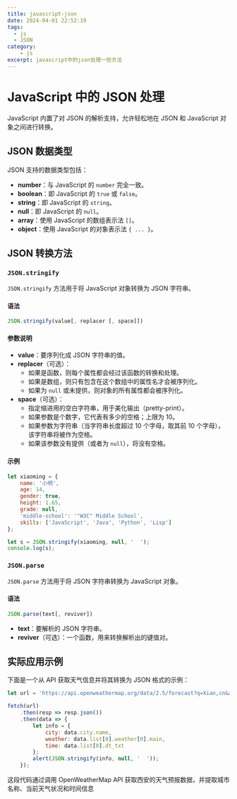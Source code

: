 ```yaml
---
title: javascript-json
date: 2024-04-01 22:52:19
tags: 
  - js
  - JSON
category:
    - js
excerpt: javascript中的json处理一些方法
---
```


# JavaScript 中的 JSON 处理

JavaScript 内置了对 JSON 的解析支持，允许轻松地在 JSON 和 JavaScript 对象之间进行转换。

## JSON 数据类型

JSON 支持的数据类型包括：

- **number**：与 JavaScript 的 `number` 完全一致。
- **boolean**：即 JavaScript 的 `true` 或 `false`。
- **string**：即 JavaScript 的 `string`。
- **null**：即 JavaScript 的 `null`。
- **array**：使用 JavaScript 的数组表示法 `[]`。
- **object**：使用 JavaScript 的对象表示法 `{ ... }`。

## JSON 转换方法

### `JSON.stringify`

`JSON.stringify` 方法用于将 JavaScript 对象转换为 JSON 字符串。

#### 语法

```javascript
JSON.stringify(value[, replacer [, space]])
```

#### 参数说明

- **value**：要序列化成 JSON 字符串的值。
- **replacer**（可选）：
  - 如果是函数，则每个属性都会经过该函数的转换和处理。
  - 如果是数组，则只有包含在这个数组中的属性名才会被序列化。
  - 如果为 `null` 或未提供，则对象的所有属性都会被序列化。
- **space**（可选）：
  - 指定缩进用的空白字符串，用于美化输出（pretty-print）。
  - 如果参数是个数字，它代表有多少的空格；上限为 10。
  - 如果参数为字符串（当字符串长度超过 10 个字母，取其前 10 个字母），该字符串将被作为空格。
  - 如果该参数没有提供（或者为 `null`），将没有空格。

#### 示例

```javascript
let xiaoming = {
    name: '小明',
    age: 14,
    gender: true,
    height: 1.65,
    grade: null,
    'middle-school': '"W3C" Middle School',
    skills: ['JavaScript', 'Java', 'Python', 'Lisp']
};

let s = JSON.stringify(xiaoming, null, '  ');
console.log(s);
```

### `JSON.parse`

`JSON.parse` 方法用于将 JSON 字符串转换为 JavaScript 对象。

#### 语法

```javascript
JSON.parse(text[, reviver])
```

- **text**：要解析的 JSON 字符串。
- **reviver**（可选）：一个函数，用来转换解析出的键值对。

## 实际应用示例

下面是一个从 API 获取天气信息并将其转换为 JSON 格式的示例：

```javascript
let url = 'https://api.openweathermap.org/data/2.5/forecast?q=Xian,cn&appid=800f49846586c3ba6e7052cfc89af16c';

fetch(url)
    .then(resp => resp.json())
    .then(data => {
        let info = {
            city: data.city.name,
            weather: data.list[0].weather[0].main,
            time: data.list[0].dt_txt
        };
        alert(JSON.stringify(info, null, '  '));
    });
```

这段代码通过调用 OpenWeatherMap API 获取西安的天气预报数据，并提取城市名称、当前天气状况和时间信息